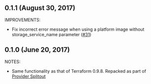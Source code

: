 ## 0.1.1 (August 30, 2017)

IMPROVEMENTS:

* Fix incorrect error message when using a platform image without storage_service_name parameter ([#31](https://github.com/terraform-providers/terraform-provider-azure/issues/31))

## 0.1.0 (June 20, 2017)

NOTES:

* Same functionality as that of Terraform 0.9.8. Repacked as part of [Provider Splitout](https://www.hashicorp.com/blog/upcoming-provider-changes-in-terraform-0-10/)
